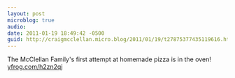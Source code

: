 ```yaml
---
layout: post
microblog: true
audio: 
date: 2011-01-19 18:49:42 -0500
guid: http://craigmcclellan.micro.blog/2011/01/19/t27875377435119616.html
---
```

The McClellan Family's first attempt at homemade pizza is in the oven! [yfrog.com/h2zn2qj](http://yfrog.com/h2zn2qj)
